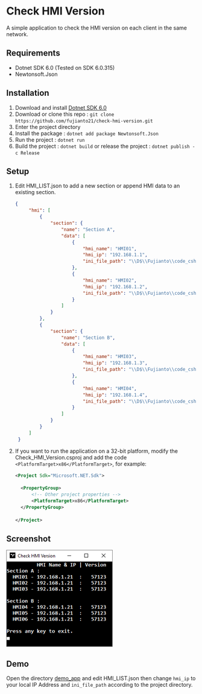 # Check HMI Version
A simple application to check the HMI version on each client in the same network.

## Requirements
- Dotnet SDK 6.0 (Tested on SDK 6.0.315)
- Newtonsoft.Json 

## Installation
1. Download and install [Dotnet SDK 6.0](https://dotnet.microsoft.com/en-us/download/dotnet/6.0)
2. Download or clone this repo : `git clone https://github.com/fujianto21/check-hmi-version.git`
3. Enter the project directory
4. Install the package : `dotnet add package Newtonsoft.Json`
5. Run the project : `dotnet run`
6. Build the project : `dotnet build` or release the project : `dotnet publish -c Release`

## Setup
1. Edit HMI_LIST.json to add a new section or append HMI data to an existing section.
   ```json
   {
        "hmi": [
            {
                "section": {
                    "name": "Section A",
                    "data": [
                        {
                            "hmi_name": "HMI01",
                            "hmi_ip": "192.168.1.1",
                            "ini_file_path": "\\D$\\Fujianto\\code_csharp\\Check_HMI_Version\\INTOUCH.INI"
                        },
                        {
                            "hmi_name": "HMI02",
                            "hmi_ip": "192.168.1.2",
                            "ini_file_path": "\\D$\\Fujianto\\code_csharp\\Check_HMI_Version\\INTOUCH.INI"
                        }
                    ]
                }
            },
            {
                "section": {
                    "name": "Section B",
                    "data": [
                        {
                            "hmi_name": "HMI03",
                            "hmi_ip": "192.168.1.3",
                            "ini_file_path": "\\D$\\Fujianto\\code_csharp\\Check_HMI_Version\\INTOUCH.INI"
                        },
                        {
                            "hmi_name": "HMI04",
                            "hmi_ip": "192.168.1.4",
                            "ini_file_path": "\\D$\\Fujianto\\code_csharp\\Check_HMI_Version\\INTOUCH.INI"
                        }
                    ]
                }
            }
        ]
    }
   ```
2. If you want to run the application on a 32-bit platform, modify the Check_HMI_Version.csproj and add the code `<PlatformTarget>x86</PlatformTarget>`, for example:
   
     ```xml
    <Project Sdk="Microsoft.NET.Sdk">

       <PropertyGroup>
           <!-- Other project properties -->
           <PlatformTarget>x86</PlatformTarget>
       </PropertyGroup>
     
    </Project>
     ```
## Screenshot
![demo](./demo_app/screenshot.png)
## Demo
Open the directory [demo_app](demo_app) and edit HMI_LIST.json then change `hmi_ip` to your local IP Address and `ini_file_path` according to the project directory.
